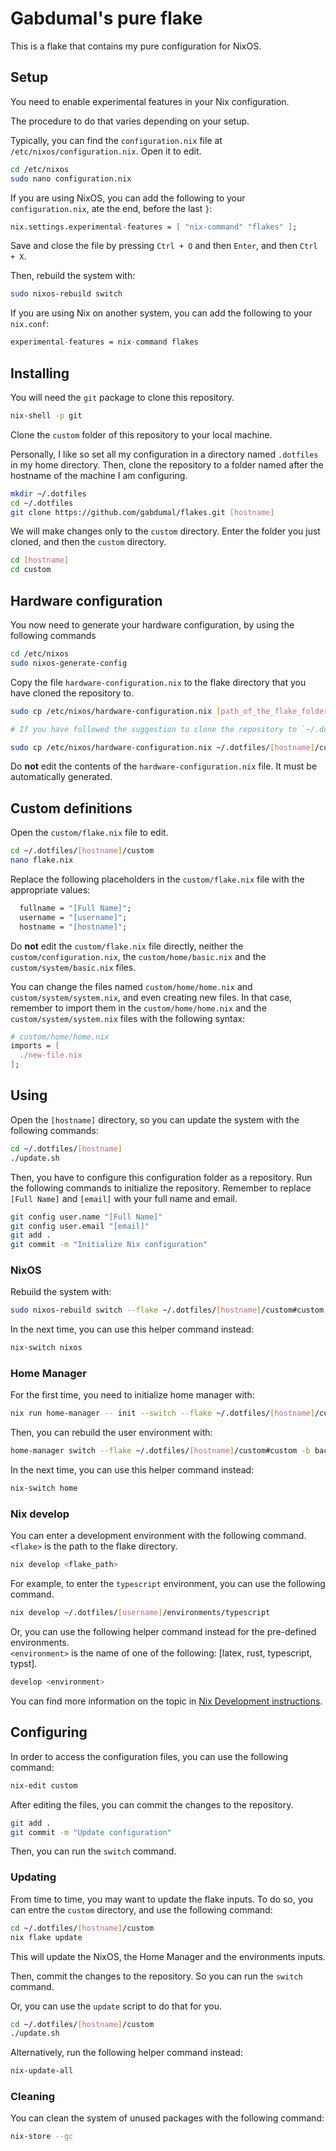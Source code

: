 # Gabdumal's pure flake

This is a flake that contains my pure configuration for NixOS.

## Setup

You need to enable experimental features in your Nix configuration.

The procedure to do that varies depending on your setup.

Typically, you can find the `configuration.nix` file at `/etc/nixos/configuration.nix`.
Open it to edit.

```bash
cd /etc/nixos
sudo nano configuration.nix
```

If you are using NixOS, you can add the following to your `configuration.nix`, ate the end, before the last `}`:

```nix
nix.settings.experimental-features = [ "nix-command" "flakes" ];
```

Save and close the file by pressing `Ctrl + O` and then `Enter`, and then `Ctrl + X`.

Then, rebuild the system with:

```bash
sudo nixos-rebuild switch
```

If you are using Nix on another system, you can add the following to your `nix.conf`:

```nix
experimental-features = nix-command flakes
```

## Installing

You will need the `git` package to clone this repository.

```bash
nix-shell -p git
```

Clone the `custom` folder of this repository to your local machine.

Personally, I like so set all my configuration in a directory named `.dotfiles` in my home directory.
Then, clone the repository to a folder named after the hostname of the machine I am configuring.

```bash
mkdir ~/.dotfiles
cd ~/.dotfiles
git clone https://github.com/gabdumal/flakes.git [hostname]
```

We will make changes only to the `custom` directory.
Enter the folder you just cloned, and then the `custom` directory.

```bash
cd [hostname]
cd custom
```

## Hardware configuration

You now need to generate your hardware configuration, by using the following commands

```bash
cd /etc/nixos
sudo nixos-generate-config
```

Copy the file `hardware-configuration.nix` to the flake directory that you have cloned the repository to.

```bash
sudo cp /etc/nixos/hardware-configuration.nix [path_of_the_flake_folder]/system/hardware-configuration.nix

# If you have followed the suggestion to clone the repository to `~/.dotfiles`, the command would be the following, replacing `[hostname]`:

sudo cp /etc/nixos/hardware-configuration.nix ~/.dotfiles/[hostname]/custom/system/hardware-configuration.nix
```

Do **not** edit the contents of the `hardware-configuration.nix` file.
It must be automatically generated.

## Custom definitions

Open the `custom/flake.nix` file to edit.

```bash
cd ~/.dotfiles/[hostname]/custom
nano flake.nix
```

Replace the following placeholders in the `custom/flake.nix` file with the appropriate values:

```nix
  fullname = "[Full Name]";
  username = "[username]";
  hostname = "[hostname]";
```

Do **not** edit the `custom/flake.nix` file directly, neither the `custom/configuration.nix`, the `custom/home/basic.nix` and the `custom/system/basic.nix` files.

You can change the files named `custom/home/home.nix` and `custom/system/system.nix`, and even creating new files.
In that case, remember to import them in the `custom/home/home.nix` and the `custom/system/system.nix` files with the following syntax:

```nix
# custom/home/home.nix
imports = [
  ./new-file.nix
];
```

## Using

Open the `[hostname]` directory, so you can update the system with the following commands:

```bash
cd ~/.dotfiles/[hostname]
./update.sh
```

Then, you have to configure this configuration folder as a repository.
Run the following commands to initialize the repository.
Remember to replace `[Full Name]` and `[email]` with your full name and email.

```bash
git config user.name "[Full Name]"
git config user.email "[email]"
git add .
git commit -m "Initialize Nix configuration"
```

### NixOS

Rebuild the system with:

```bash
sudo nixos-rebuild switch --flake ~/.dotfiles/[hostname]/custom#custom
```

In the next time, you can use this helper command instead:

```bash
nix-switch nixos
```

### Home Manager

For the first time, you need to initialize home manager with:

```bash
nix run home-manager -- init --switch --flake ~/.dotfiles/[hostname]/custom#custom
```

Then, you can rebuild the user environment with:

```bash
home-manager switch --flake ~/.dotfiles/[hostname]/custom#custom -b backup
```

In the next time, you can use this helper command instead:

```bash
nix-switch home
```

### Nix develop

You can enter a development environment with the following command.\
`<flake>` is the path to the flake directory.

```bash
nix develop <flake_path>
```

For example, to enter the `typescript` environment, you can use the following command.

```bash
nix develop ~/.dotfiles/[username]/environments/typescript
```

Or, you can use the following helper command instead for the pre-defined environments.\
`<environment>` is the name of one of the following: [latex, rust, typescript, typst].

```bash
develop <environment>
```

You can find more information on the topic in [Nix Development instructions](environments/README.md).

## Configuring

In order to access the configuration files, you can use the following command:

```bash
nix-edit custom
```

After editing the files, you can commit the changes to the repository.

```bash
git add .
git commit -m "Update configuration"
```

Then, you can run the `switch` command.

### Updating

From time to time, you may want to update the flake inputs.
To do so, you can entre the `custom` directory, and use the following command:

```bash
cd ~/.dotfiles/[hostname]/custom
nix flake update
```

This will update the NixOS, the Home Manager and the environments inputs.

Then, commit the changes to the repository.
So you can run the `switch` command.

Or, you can use the `update` script to do that for you.

```bash
cd ~/.dotfiles/[hostname]/custom
./update.sh
```

Alternatively, run the following helper command instead:

```bash
nix-update-all
```

### Cleaning

You can clean the system of unused packages with the following command:

```bash
nix-store --gc
```

